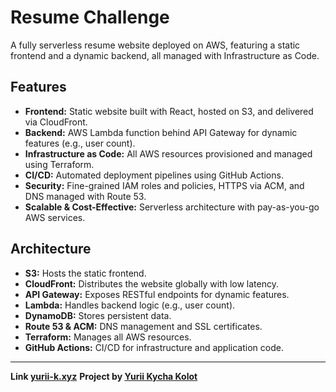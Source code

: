 # Resume Challenge

A fully serverless resume website deployed on AWS, featuring a static frontend and a dynamic backend, all managed with Infrastructure as Code.

## Features

- **Frontend:** Static website built with React, hosted on S3, and delivered via CloudFront.
- **Backend:** AWS Lambda function behind API Gateway for dynamic features (e.g., user count).
- **Infrastructure as Code:** All AWS resources provisioned and managed using Terraform.
- **CI/CD:** Automated deployment pipelines using GitHub Actions.
- **Security:** Fine-grained IAM roles and policies, HTTPS via ACM, and DNS managed with Route 53.
- **Scalable & Cost-Effective:** Serverless architecture with pay-as-you-go AWS services.

## Architecture

- **S3:** Hosts the static frontend.
- **CloudFront:** Distributes the website globally with low latency.
- **API Gateway:** Exposes RESTful endpoints for dynamic features.
- **Lambda:** Handles backend logic (e.g., user count).
- **DynamoDB:** Stores persistent data.
- **Route 53 & ACM:** DNS management and SSL certificates.
- **Terraform:** Manages all AWS resources.
- **GitHub Actions:** CI/CD for infrastructure and application code.

---
**Link [yurii-k.xyz](https://www.yurii-k.xyz/)**
**Project by [Yurii Kycha Kolot](https://github.com/ykycha-kolot)**